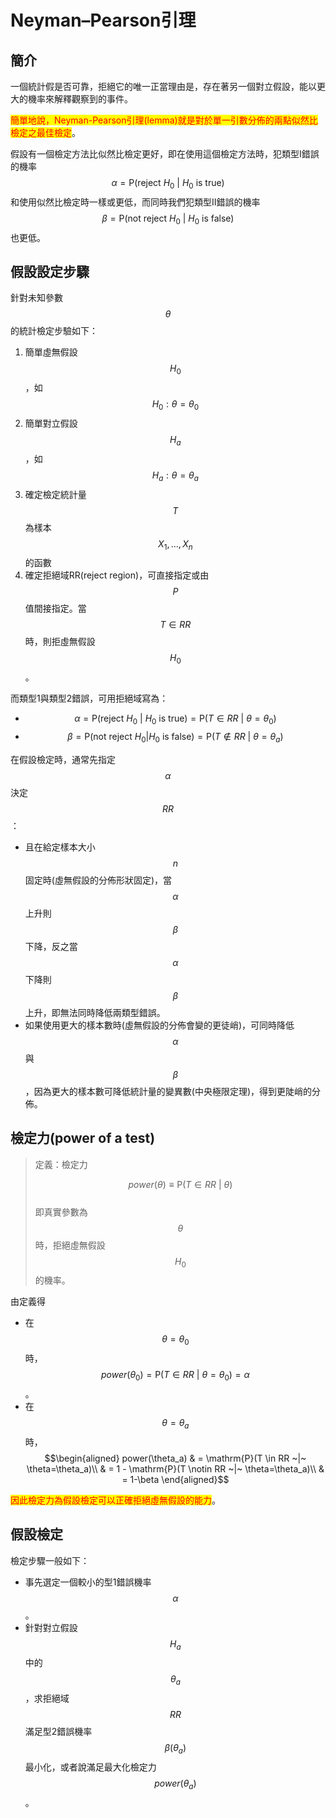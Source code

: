 # Neyman–Pearson引理

## 簡介

一個統計假是否可靠，拒絕它的唯一正當理由是，存在著另一個對立假設，能以更大的機率來解釋觀察到的事件。

<mark style="color:red;">簡單地說，Neyman-Pearson引理(lemma)就是對於單一引數分佈的兩點似然比檢定之最佳檢定</mark>。

假設有一個檢定方法比似然比檢定更好，即在使用這個檢定方法時，犯類型I錯誤的機率$$\alpha=\mathrm{P}(\text{reject } H_0~|~ H_0 \text{ is true} )$$和使用似然比檢定時一樣或更低，而同時我們犯類型II錯誤的機率$$\beta = \mathrm{P}(\text{not reject } H_0 ~|~ H_0 \text{ is false})$$也更低。

## 假設設定步驟

針對未知參數$$\theta$$的統計檢定步驗如下：

1. 簡單虛無假設$$H_0$$，如$$H_0: \theta=\theta_0$$
2. 簡單對立假設$$H_a$$，如$$H_a: \theta=\theta_a$$
3. 確定檢定統計量$$T$$為樣本$$X_1,\dots,X_n$$的函數
4. 確定拒絕域RR(reject region)，可直接指定或由$$P$$值間接指定。當$$T \in RR$$時，則拒虛無假設$$H_0$$。

而類型1與類型2錯誤，可用拒絕域寫為：

* $$\alpha=\mathrm{P}(\text{reject } H_0~|~ H_0 \text{ is true} )  = \mathrm{P}(T \in RR ~|~ \theta=\theta_0 )$$
* $$\beta = \mathrm{P}(\text{not reject } H_0 | H_0 \text{ is false}) = \mathrm{P}(T \notin RR~|~ \theta = \theta_a)$$

在假設檢定時，通常先指定$$\alpha$$決定$$RR$$：

* 且在給定樣本大小$$n$$固定時(虛無假設的分佈形狀固定)，當$$\alpha$$上升則$$\beta$$下降，反之當$$\alpha$$下降則$$\beta$$上升，即無法同時降低兩類型錯誤。
* 如果使用更大的樣本數時(虛無假設的分佈會變的更徒峭)，可同時降低$$\alpha$$與$$\beta$$，因為更大的樣本數可降低統計量的變異數(中央極限定理)，得到更陡峭的分佈。

## 檢定力(power of a test)

> 定義：檢定力
>
> $$power(\theta)\equiv \mathrm{P}(T \in RR ~|~ \theta)$$\
> 即真實參數為$$\theta$$時，拒絕虛無假設$$H_0$$的機率。

由定義得

* 在$$\theta=\theta_0$$時，$$power(\theta_0)=\mathrm{P}(T \in RR ~|~ \theta=\theta_0)=\alpha$$。
* 在$$\theta=\theta_a$$時，$$\begin{aligned} power(\theta_a) & = \mathrm{P}(T \in RR ~|~ \theta=\theta_a)\\ & =  1 -  \mathrm{P}(T \notin RR ~|~ \theta=\theta_a)\\ & =  1-\beta  \end{aligned}$$<mark style="color:red;"></mark>

<mark style="color:red;">因此檢定力為假設檢定可以正確拒絕虛無假設的能力</mark>。

## 假設檢定

檢定步驟一般如下：

* 事先選定一個較小的型1錯誤機率$$\alpha$$。
* 針對對立假設$$H_a$$中的$$\theta_a$$，求拒絕域$$RR$$滿足型2錯誤機率$$\beta(\theta_a)$$最小化，或者說滿足最大化檢定力$$power(\theta_a)$$。

###
